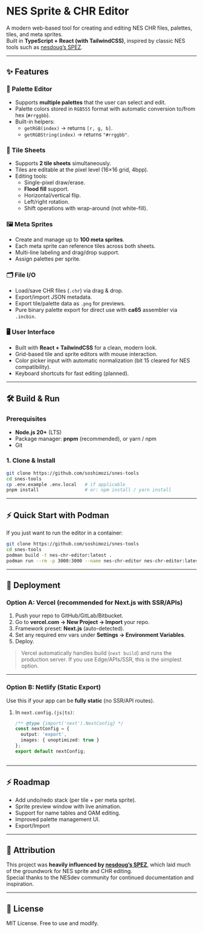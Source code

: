 # NES Sprite & CHR Editor

A modern web-based tool for creating and editing NES CHR files, palettes, tiles, and meta sprites.  
Built in **TypeScript + React (with TailwindCSS)**, inspired by classic NES tools such as [nesdoug’s SPEZ](https://github.com/nesdoug).

---

## ✨ Features

### 🎨 Palette Editor
- Supports **multiple palettes** that the user can select and edit.
- Palette colors stored in `RGB555` format with automatic conversion to/from hex (`#rrggbb`).
- Built-in helpers:
  - `getRGB(index)` → returns `[r, g, b]`.
  - `getRGBString(index)` → returns `"#rrggbb"`.

### 🧱 Tile Sheets
- Supports **2 tile sheets** simultaneously.
- Tiles are editable at the pixel level (16×16 grid, 4bpp).
- Editing tools:
  - Single-pixel draw/erase.
  - **Flood fill** support.
  - Horizontal/vertical flip.
  - Left/right rotation.
  - Shift operations with wrap-around (not white-fill).

### 🖼️ Meta Sprites
- Create and manage up to **100 meta sprites**.
- Each meta sprite can reference tiles across both sheets.
- Multi-line labeling and drag/drop support.
- Assign palettes per sprite.

### 🗂️ File I/O
- Load/save CHR files (`.chr`) via drag & drop.
- Export/import JSON metadata.
- Export tile/palette data as `.png` for previews.
- Pure binary palette export for direct use with **ca65** assembler via `.incbin`.

### 🖥️ User Interface
- Built with **React + TailwindCSS** for a clean, modern look.
- Grid-based tile and sprite editors with mouse interaction.
- Color picker input with automatic normalization (bit 15 cleared for NES compatibility).
- Keyboard shortcuts for fast editing (planned).

---
## 🛠️ Build & Run

### Prerequisites
- **Node.js 20+** (LTS)
- Package manager: **pnpm** (recommended), or yarn / npm
- Git

### 1. Clone & Install
```bash
git clone https://github.com/soshimozi/snes-tools
cd snes-tools
cp .env.example .env.local   # if applicable
pnpm install                 # or: npm install / yarn install
```

---

## ⚡ Quick Start with Podman
If you just want to run the editor in a container:

```bash
git clone https://github.com/soshimozi/snes-tools
cd snes-tools
podman build -t nes-chr-editor:latest .
podman run --rm -p 3000:3000 --name nes-chr-editor nes-chr-editor:latest
```

---

## 🚀 Deployment

### Option A: Vercel (recommended for Next.js with SSR/APIs)
1. Push your repo to GitHub/GitLab/Bitbucket.
2. Go to **vercel.com → New Project → Import** your repo.
3. Framework preset: **Next.js** (auto-detected).
4. Set any required env vars under **Settings → Environment Variables**.
5. Deploy.

> Vercel automatically handles build (`next build`) and runs the production server.
> If you use Edge/APIs/SSR, this is the simplest option.

---

### Option B: Netlify (Static Export)
Use this if your app can be **fully static** (no SSR/API routes).

1. In `next.config.(js|ts)`:
   ```ts
   /** @type {import('next').NextConfig} */
   const nextConfig = {
     output: 'export',
     images: { unoptimized: true }
   };
   export default nextConfig;
  
---

## ⚡ Roadmap
- Add undo/redo stack (per tile + per meta sprite).
- Sprite preview window with live animation.
- Support for name tables and OAM editing.
- Improved palette management UI.
- Export/Import

---

## 🙏 Attribution
This project was **heavily influenced by [nesdoug’s SPEZ](https://github.com/nesdoug)**, which laid much of the groundwork for NES sprite and CHR editing.  
Special thanks to the NESdev community for continued documentation and inspiration.

---

## 📜 License
MIT License. Free to use and modify.
